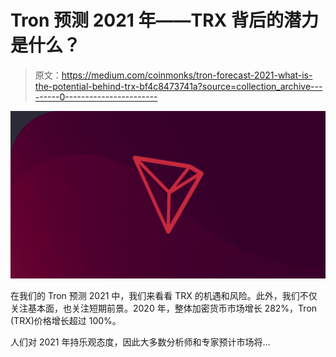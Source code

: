 # Tron 预测 2021 年——TRX 背后的潜力是什么？

> 原文：<https://medium.com/coinmonks/tron-forecast-2021-what-is-the-potential-behind-trx-bf4c8473741a?source=collection_archive---------0----------------------->

![](img/03f69394e9e59eabd3e4b7a1f2463507.png)

在我们的 Tron 预测 2021 中，我们来看看 TRX 的机遇和风险。此外，我们不仅关注基本面，也关注短期前景。2020 年，整体加密货币市场增长 282%，Tron (TRX)价格增长超过 100%。

人们对 2021 年持乐观态度，因此大多数分析师和专家预计市场将…